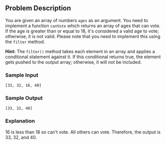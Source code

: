 ## Problem Description

You are given an array of numbers `ages` as an argument. You need to implement a function `canVote` which returns an array of ages that can vote. If the age is greater than or equal to 18, it's considered a valid age to vote; otherwise, it is not valid. Please note that you need to implement this using the `filter` method.

**Hint:** The `filter()` method takes each element in an array and applies a conditional statement against it. If this conditional returns true, the element gets pushed to the output array; otherwise, it will not be included.

### Sample Input

```
[33, 32, 16, 40]
```

### Sample Output

```
[33, 32, 40]
```

### Explanation

16 is less than 18 so can’t vote. All others can vote. Therefore, the output is 33, 32, and 40.
